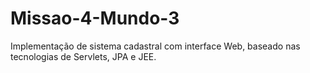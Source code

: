 # Missao-4-Mundo-3
Implementação de sistema cadastral com interface Web, baseado nas tecnologias de Servlets, JPA e JEE.
